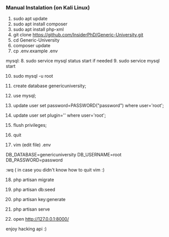### Manual Instalation (on Kali Linux)

1. sudo apt update
2. sudo apt install composer
3. sudo apt install php-xml
4. git clone https://github.com/InsiderPhD/Generic-University.git
5. cd Generic-University
6. composer update
7. cp .env.example .env

mysql:
8. sudo service mysql status
start if needed
9. sudo service mysql start

10. sudo mysql -u root
11. create database genericuniversity;
12. use mysql;
13. update user set password=PASSWORD("password") where user='root';
14. update user set plugin='' where user='root';
15. flush privileges;
16. quit

17. vim (edit file) .env

DB_DATABASE=genericuniversity
DB_USERNAME=root
DB_PASSWORD=password

:wq ( in case you didn't know how to quit vim :)

18. php artisan migrate
19. php artisan db:seed
20. php artisan key:generate
21. php artisan serve

22. open http://127.0.0.1:8000/

enjoy hacking api :)
